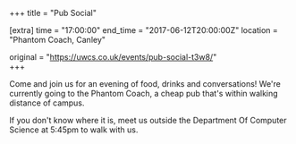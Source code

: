 +++
title = "Pub Social"

[extra]
time = "17:00:00"
end_time = "2017-06-12T20:00:00Z"
location = "Phantom Coach, Canley"

original = "https://uwcs.co.uk/events/pub-social-t3w8/"    
+++

Come and join us for an evening of food, drinks and conversations\! We're currently going to the Phantom Coach, a cheap pub that's within walking distance of campus.

If you don't know where it is, meet us outside the Department Of Computer Science at 5:45pm to walk with us.

